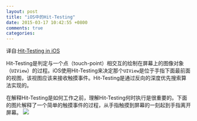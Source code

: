 ```yaml
---
layout: post
title: "iOS中的Hit-Testing"
date: 2015-03-17 10:42:55 +0800
comments: true
categories: 
---
```

译自:[Hit-Testing in iOS](http://smnh.me/hit-testing-in-ios/)

Hit-Testing是判定与一个点（touch-point）相交互的绘制在屏幕上的图像对象（`UIView`）的过程。iOS使用Hit-Testing来决定那个`UIView`是位于手指下面最前面的视图，该视图应该来接收触摸事件。Hit-Testing是通过反向的深度优先搜索算法实现的。

在解释Hit-Testing是如何工作之前，理解Hit-Testing何时执行是很重要的。下面的图片解释了一个简单的触摸事件的过程，从手指触摸到屏幕的一刻起到手指离开屏幕。
![](http://smnh.me/images/hit-test-touch-event-flow.png)
